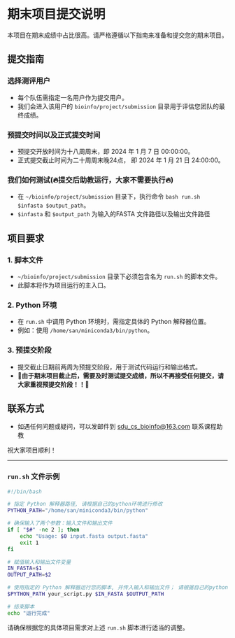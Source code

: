 # 期末项目提交说明


本项目在期末成绩中占比很高。请严格遵循以下指南来准备和提交您的期末项目。

## 提交指南

### 选择测评用户
- 每个队伍需指定一名用户作为提交用户。
- 我们会进入该用户的 `bioinfo/project/submission` 目录用于评估您团队的最终成绩。


### 预提交时间以及正式提交时间

- 预提交开放时间为十八周周末，即 2024 年 1 月 7 日 00:00:00。
- 正式提交截止时间为二十周周末晚24点， 即 2024 年 1 月 21 日 24:00:00。

### 我们如何测试(:fire:提交后助教运行，大家不需要执行:fire:)
- 在 `~/bioinfo/project/submission` 目录下，执行命令 `bash run.sh $infasta $output_path`。
- `$infasta` 和 `$output_path` 为输入的FASTA 文件路径以及输出文件路径

## 项目要求

### 1. 脚本文件
- `~/bioinfo/project/submission` 目录下必须包含名为 `run.sh` 的脚本文件。
- 此脚本将作为项目运行的主入口。

### 2. Python 环境
- 在 `run.sh` 中调用 Python 环境时，需指定具体的 Python 解释器位置。
- 例如：使用 `/home/san/miniconda3/bin/python`。

### 3. 预提交阶段
- 提交截止日期前两周为预提交阶段，用于测试代码运行和输出格式。
- :triangular_flag_on_post:**由于期末项目截止后，需要及时测试提交成绩，所以不再接受任何提交，请大家重视预提交阶段！！**:triangular_flag_on_post:

## 联系方式
- 如遇任何问题或疑问，可以发邮件到 sdu_cs_bioinfo@163.com 联系课程助教

祝大家项目顺利！

---

### `run.sh` 文件示例

```bash
#!/bin/bash

# 指定 Python 解释器路径, 请根据自己的python环境进行修改
PYTHON_PATH="/home/san/miniconda3/bin/python"

# 确保输入了两个参数：输入文件和输出文件
if [ "$#" -ne 2 ]; then
    echo "Usage: $0 input.fasta output.fasta"
    exit 1
fi

# 赋值输入和输出文件变量
IN_FASTA=$1
OUTPUT_PATH=$2

# 使用指定的 Python 解释器运行您的脚本, 并传入输入和输出文件； 请根据自己的python文件名进行修改`your_script.py`
$PYTHON_PATH your_script.py $IN_FASTA $OUTPUT_PATH

# 结束脚本
echo "运行完成"
```

请确保根据您的具体项目需求对上述 `run.sh` 脚本进行适当的调整。